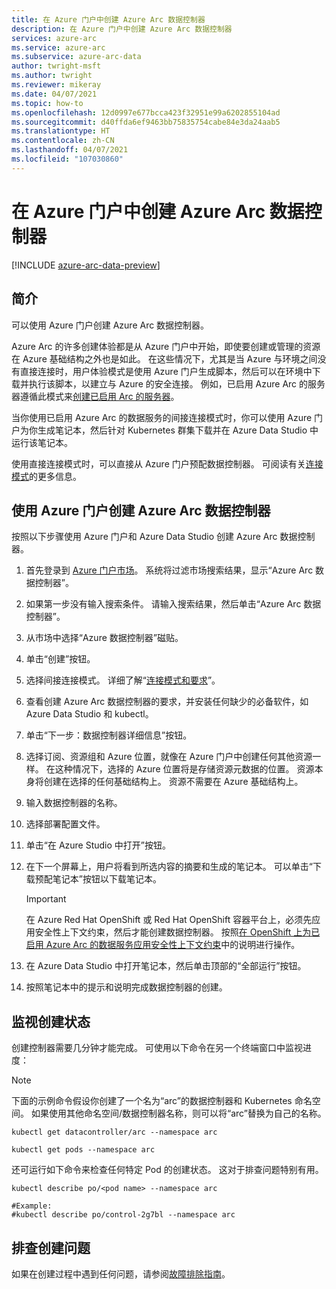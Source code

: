 ```yaml
---
title: 在 Azure 门户中创建 Azure Arc 数据控制器
description: 在 Azure 门户中创建 Azure Arc 数据控制器
services: azure-arc
ms.service: azure-arc
ms.subservice: azure-arc-data
author: twright-msft
ms.author: twright
ms.reviewer: mikeray
ms.date: 04/07/2021
ms.topic: how-to
ms.openlocfilehash: 12d0997e677bcca423f32951e99a6202855104ad
ms.sourcegitcommit: d40ffda6ef9463bb75835754cabe84e3da24aab5
ms.translationtype: HT
ms.contentlocale: zh-CN
ms.lasthandoff: 04/07/2021
ms.locfileid: "107030860"
---
```

# <a name="create-an-azure-arc-data-controller-in-the-azure-portal"></a>在 Azure 门户中创建 Azure Arc 数据控制器

[!INCLUDE [azure-arc-data-preview](../../../includes/azure-arc-data-preview.md)]

## <a name="introduction"></a>简介

可以使用 Azure 门户创建 Azure Arc 数据控制器。

Azure Arc 的许多创建体验都是从 Azure 门户中开始，即使要创建或管理的资源在 Azure 基础结构之外也是如此。 在这些情况下，尤其是当 Azure 与环境之间没有直接连接时，用户体验模式是使用 Azure 门户生成脚本，然后可以在环境中下载并执行该脚本，以建立与 Azure 的安全连接。 例如，已启用 Azure Arc 的服务器遵循此模式来[创建已启用 Arc 的服务器](../servers/onboard-portal.md)。

当你使用已启用 Azure Arc 的数据服务的间接连接模式时，你可以使用 Azure 门户为你生成笔记本，然后针对 Kubernetes 群集下载并在 Azure Data Studio 中运行该笔记本。 

使用直接连接模式时，可以直接从 Azure 门户预配数据控制器。 可阅读有关[连接模式](connectivity.md)的更多信息。

## <a name="use-the-azure-portal-to-create-an-azure-arc-data-controller"></a>使用 Azure 门户创建 Azure Arc 数据控制器

按照以下步骤使用 Azure 门户和 Azure Data Studio 创建 Azure Arc 数据控制器。

1. 首先登录到 [Azure 门户市场](https://ms.portal.azure.com/#blade/Microsoft_Azure_Marketplace/MarketplaceOffersBlade/selectedMenuItemId/home/searchQuery/azure%20arc%20data%20controller)。  系统将过滤市场搜索结果，显示“Azure Arc 数据控制器”。
1. 如果第一步没有输入搜索条件。 请输入搜索结果，然后单击“Azure Arc 数据控制器”。
1. 从市场中选择“Azure 数据控制器”磁贴。
1. 单击“创建”按钮。
1. 选择间接连接模式。 详细了解“[连接模式和要求](./connectivity.md)”。 
1. 查看创建 Azure Arc 数据控制器的要求，并安装任何缺少的必备软件，如 Azure Data Studio 和 kubectl。
1. 单击“下一步：数据控制器详细信息”按钮。
1. 选择订阅、资源组和 Azure 位置，就像在 Azure 门户中创建任何其他资源一样。 在这种情况下，选择的 Azure 位置将是存储资源元数据的位置。  资源本身将创建在选择的任何基础结构上。 资源不需要在 Azure 基础结构上。
1. 输入数据控制器的名称。

1. 选择部署配置文件。
1. 单击“在 Azure Studio 中打开”按钮。
1. 在下一个屏幕上，用户将看到所选内容的摘要和生成的笔记本。  可以单击“下载预配笔记本”按钮以下载笔记本。

   > [!IMPORTANT]
   > 在 Azure Red Hat OpenShift 或 Red Hat OpenShift 容器平台上，必须先应用安全性上下文约束，然后才能创建数据控制器。 按照[在 OpenShift 上为已启用 Azure Arc 的数据服务应用安全性上下文约束](how-to-apply-security-context-constraint.md)中的说明进行操作。

1. 在 Azure Data Studio 中打开笔记本，然后单击顶部的“全部运行”按钮。
1. 按照笔记本中的提示和说明完成数据控制器的创建。

## <a name="monitoring-the-creation-status"></a>监视创建状态

创建控制器需要几分钟才能完成。 可使用以下命令在另一个终端窗口中监视进度：

> [!NOTE]
>  下面的示例命令假设你创建了一个名为“arc”的数据控制器和 Kubernetes 命名空间。  如果使用其他命名空间/数据控制器名称，则可以将“arc”替换为自己的名称。

```console
kubectl get datacontroller/arc --namespace arc
```

```console
kubectl get pods --namespace arc
```

还可运行如下命令来检查任何特定 Pod 的创建状态。  这对于排查问题特别有用。

```console
kubectl describe po/<pod name> --namespace arc

#Example:
#kubectl describe po/control-2g7bl --namespace arc
```

## <a name="troubleshooting-creation-problems"></a>排查创建问题

如果在创建过程中遇到任何问题，请参阅[故障排除指南](troubleshoot-guide.md)。